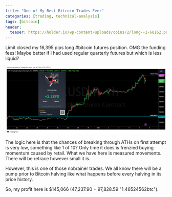 ```yaml
---
title: "One of My Best Bitcoin Trades Ever"
categories: [trading, technical-analysis]
tags: [bitcoin]
header:
  teaser: https://holder.io/wp-content/uploads/coins/2/long--2-68162.png  
---
```


Limit closed my 16,395 pips long #bitcoin futures position. OMG the funding fees! Maybe better if I had used regular quarterly futures but which is less liquid?

![bitcoinhalvingpump](/posts-images/20240305-BTCUSD.png "chart")

The logic here is that the chances of breaking through ATHs on first attempt is very low, something like 1 of 10? Only time it does is frenzied buying 
momentum caused by retail. What we have here is measured movements. There will be retrace however small it is.

However, this is one of those nobrainer trades. We all know there will be a pump prior to Bitcoin halving like what happens before every halving in its 
price history.

So, my profit here is $145,066 (47,237.90 + 97,828.59 "1.46524562btc").